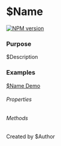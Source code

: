 # $Name

[![NPM version][npm-image]][npm-url]

### Purpose
$Description

### Examples
[$Name Demo](http://keleko34.github.io/KC/)

###### Properties
<!-- endinject -->

###### Methods
<!-- endinject -->


[npm-image]: https://img.shields.io/badge/NPM-0.0.1-green.svg?style=flat-square
[npm-url]: https://npmjs.org/package/KC

Created by $Author